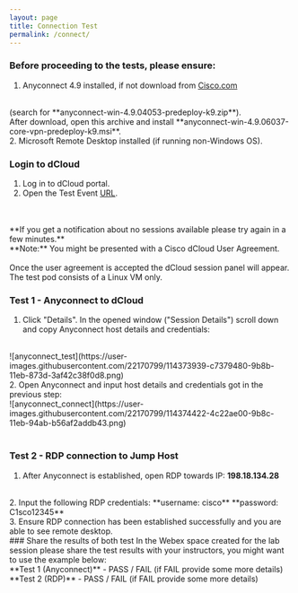 ```yaml
---
layout: page
title: Connection Test
permalink: /connect/
---
```


### Before proceeding to the tests, please ensure:
1. Anyconnect 4.9 installed, if not download from [Cisco.com](https://software.cisco.com/download/home/286281283/type/282364313/release/4.9.04053?i=!pp) 
<br />
(search for **anyconnect-win-4.9.04053-predeploy-k9.zip**).
<br />
After download, open this archive and install **anyconnect-win-4.9.06037-core-vpn-predeploy-k9.msi**.
<br />
2. Microsoft Remote Desktop installed (if running non-Windows OS).
<br />

### Login to dCloud
1. Log	in	to	dCloud	portal.
2. Open the Test Event 
[URL](https://dcloud2-lon.cisco.com/event/391756/access).
<br />
<br />
**If you get a notification about no sessions available please try again in a few minutes.**
<br />
**Note:** You might be presented with a Cisco dCloud User Agreement.
<br />
<br />
Once the user agreement is accepted the dCloud session panel will appear.
The test pod consists of a Linux VM only.
<br />

### Test 1 - Anyconnect to dCloud
1. Click "Details". In the opened window ("Session Details") scroll down and copy Anyconnect host details and credentials:
<br />
![anyconnect_test](https://user-images.githubusercontent.com/22170799/114373939-c7379480-9b8b-11eb-873d-3af42c38f0d8.png)
<br />
2. Open Anyconnect and input host details and credentials got in the previous step:
<br />
![anyconnect_connect](https://user-images.githubusercontent.com/22170799/114374422-4c22ae00-9b8c-11eb-94ab-b56af2addb43.png)
<br />
<br />

### Test 2 - RDP connection to Jump Host
1. After Anyconnect is established, open RDP towards IP:
**198.18.134.28**
<br />
2. Input the following RDP credentials:
**username: cisco**
**password: C1sco12345**
<br />
3. Ensure RDP connection has been established successfully and you are able to see remote desktop.
<br />
### Share the results of both test
In the Webex space created for the lab session please share the test results with your 
instructors, you might want to use the example below:<br />
**Test 1 (Anyconnect)** - PASS / FAIL (if FAIL provide some more details)<br />
**Test 2 (RDP)** - PASS / FAIL (if FAIL provide some more details)